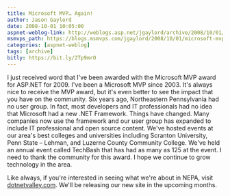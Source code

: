 ```yaml
---
title: Microsoft MVP… Again!
author: Jason Gaylord
date: 2008-10-01 10:05:00
aspnet-weblog-link: http://weblogs.asp.net/jgaylord/archive/2008/10/01/microsoft-mvp-again.aspx
msmvps_path: https://blogs.msmvps.com/jgaylord/2008/10/01/microsoft-mvp-again/
categories: [aspnet-weblog]
tags: [archive]
bitly: https://bit.ly/2Tp9mrO
---
```


I just received word that I've been awarded with the Microsoft MVP award for ASP.NET for 2009. I've been a Microsoft MVP since 2003. It's always nice to receive the MVP award, but it's even better to see the impact that you have on the community. Six years ago, Northeastern Pennsylvania had no user group. In fact, most developers and IT professionals had no idea that Microsoft had a new .NET Framework. Things have changed. Many companies now use the framework and our user group has expanded to include IT professional and open source content. We've hosted events at our area's best colleges and universities including Scranton University, Penn State – Lehman, and Luzerne County Community College. We've held an annual event called TechBash that has had as many as 125 at the event. I need to thank the community for this award. I hope we continue to grow technology in the area.

Like always, if you're interested in seeing what we're about in NEPA, visit [dotnetvalley.com](http://dotnetvalley.com/). We'll be releasing our new site in the upcoming months.